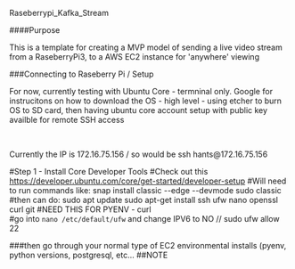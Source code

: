 Raseberrypi_Kafka_Stream

####Purpose
<p> This is a template for creating a MVP model of sending a live video
stream from a RaseberryPi3, to a AWS EC2 instance for 'anywhere' viewing </p>


###Connecting to Raseberry Pi / Setup 
<p> For now, currently testing with Ubuntu Core - termninal only. Google for instrucitons on how to download
the OS - high level - using etcher to burn OS to SD card, then having ubuntu core account setup with public key 
availble for remote SSH access </p>
<br>
<p> Currently the IP is 172.16.75.156 / so would be ssh hants@172.16.75.156 </p>

#Step 1 - Install Core Developer Tools 
#Check out this https://developer.ubuntu.com/core/get-started/developer-setup
#Will need to run commands like: 
snap install classic --edge --devmode
sudo classic
#then can do: 
sudo apt update
sudo apt-get install ssh ufw nano openssl curl git #NEED THIS FOR PYENV - curl  
#go into ```nano /etc/default/ufw``` and change IPV6 to NO //
sudo ufw allow 22

###then go through your normal type of EC2 environmental installs (pyenv, python versions, postgresql, etc...
##NOTE
